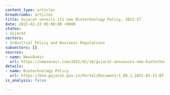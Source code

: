```yaml
---
content_type: articles
breadcrumbs: articles
title: Gujarat unveils its new Biotechnology Policy, 2022-27
date: 2022-02-23 05:00:00 +0000
states:
- Gujarat
sectors:
- Industrial Policy and Business Regulations
subsectors: []
sources:
- name: NewsOnAir
  url: https://newsonair.com/2022/02/18/gujarat-announces-new-biotechnology-policy-for-2022-27/
details:
- name: Biotechnology Policy
  url: https://btm.gujarat.gov.in/Portal/Document/1_88_1_2022-02-11-BT-Policy-2022-27.pdf
is_analysis: false

---
```

